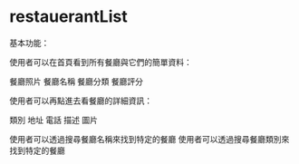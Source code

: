 # restauerantList
基本功能：

使用者可以在首頁看到所有餐廳與它們的簡單資料：

餐廳照片
餐廳名稱
餐廳分類
餐廳評分

使用者可以再點進去看餐廳的詳細資訊：

類別
地址
電話
描述
圖片

使用者可以透過搜尋餐廳名稱來找到特定的餐廳
使用者可以透過搜尋餐廳類別來找到特定的餐廳
